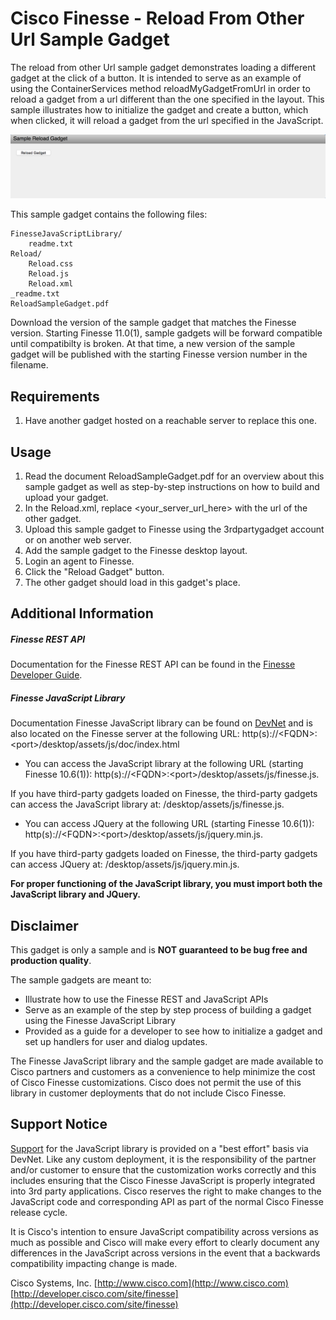 # Cisco Finesse - Reload From Other Url Sample Gadget
The reload from other Url sample gadget demonstrates loading a different gadget at the click of a button. It is intended to serve as an example of using the ContainerServices method reloadMyGadgetFromUrl in order to reload a gadget from a url different than the one specified in the layout. This sample illustrates how to initialize the gadget and create a button, which when clicked, it will reload a gadget from the url specified in the JavaScript.

![Sample Gadget Screenshot](Screenshot.png)

This sample gadget contains the following files:

	FinesseJavaScriptLibrary/
		readme.txt
	Reload/
		Reload.css
		Reload.js
		Reload.xml
	_readme.txt
	ReloadSampleGadget.pdf

Download the version of the sample gadget that matches the Finesse version. Starting Finesse 11.0(1), sample gadgets will be forward compatible until compatibilty is broken. At that time, a new version of the sample gadget will be published with the starting Finesse version number in the filename.

## Requirements
1. Have another gadget hosted on a reachable server to replace this one.

## Usage
1. Read the document ReloadSampleGadget.pdf for an overview about this sample gadget as well as step-by-step instructions on how to build and upload your gadget.
2. In the Reload.xml, replace &lt;your_server_url_here&gt; with the url of the other gadget.
3. Upload this sample gadget to Finesse using the 3rdpartygadget account or on another web server.
4. Add the sample gadget to the Finesse desktop layout.
4. Login an agent to Finesse.
5. Click the "Reload Gadget" button.
6. The other gadget should load in this gadget's place.

## Additional Information
##### Finesse REST API
Documentation for the Finesse REST API can be found in the [Finesse Developer Guide](http://developer.cisco.com/site/finesse/documents/dev-guide).

##### Finesse JavaScript Library
Documentation Finesse JavaScript library can be found on [DevNet](http://developer.cisco.com/site/finesse/documents/finesse-javascript-library) and is also located on the Finesse server at the following URL: http(s)://&lt;FQDN&gt;:&lt;port&gt;/desktop/assets/js/doc/index.html

- You can access the JavaScript library at the following URL (starting Finesse 10.6(1)): http(s)://&lt;FQDN&gt;:&lt;port&gt;/desktop/assets/js/finesse.js.

 If you have third-party gadgets loaded on Finesse, the third-party gadgets can access the JavaScript library at: /desktop/assets/js/finesse.js.
- You can access JQuery at the following URL (starting Finesse 10.6(1)): http(s)://&lt;FQDN&gt;:&lt;port&gt;/desktop/assets/js/jquery.min.js.

 If you have third-party gadgets loaded on Finesse, the third-party gadgets can access JQuery at: /desktop/assets/js/jquery.min.js.

**For proper functioning of the JavaScript library, you must import both the JavaScript library and JQuery.**

## Disclaimer
This gadget is only a sample and is **NOT guaranteed to be bug free and production quality**.

The sample gadgets are meant to:
- Illustrate how to use the Finesse REST and JavaScript APIs
- Serve as an example of the step by step process of building a gadget using the Finesse JavaScript Library
- Provided as a guide for a developer to see how to initialize a gadget and set up handlers for user and dialog updates.

The Finesse JavaScript library and the sample gadget are made available to Cisco partners and customers as a convenience to help minimize the cost of Cisco Finesse customizations. Cisco does not permit the use of this library in customer deployments that do not include Cisco Finesse.

## Support Notice
[Support](http://developer.cisco.com/site/devnet/support) for the JavaScript library is provided on a "best effort" basis via DevNet. Like any custom deployment, it is the responsibility of the partner and/or customer to ensure that the customization works correctly and this includes ensuring that the Cisco Finesse JavaScript is properly integrated into 3rd party applications. Cisco reserves the right to make changes to the JavaScript code and corresponding API as part of the normal Cisco Finesse release cycle.

It is Cisco's intention to ensure JavaScript compatibility across versions as much as possible and Cisco will make every effort to clearly document any differences in the JavaScript across versions in the event that a backwards compatibility impacting change is made.

Cisco Systems, Inc.
[http://www.cisco.com](http://www.cisco.com)
[http://developer.cisco.com/site/finesse](http://developer.cisco.com/site/finesse)